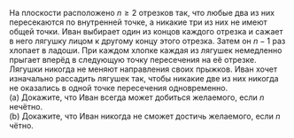 На плоскости расположено $n \geq 2$ отрезков так, что любые два из них пересекаются по внутренней точке, а никакие три из них не имеют общей точки. Иван выбирает один из концов каждого отрезка и сажает в него лягушку лицом к другому концу этого отрезка.
Затем он $n - 1$ раз хлопает в ладоши. При каждом хлопке каждая из лягушек немедленно прыгает вперёд в следующую точку пересечения на её отрезке. Лягушки никогда не меняют направления своих прыжков. Иван хочет изначально рассадить лягушек так, чтобы никакие
две из них никогда не оказались в одной точке пересечения одновременно.
<br/>
(a) Докажите, что Иван всегда может добиться желаемого, если $n$ нечётно.
<br/>
(b) Докажите, что Иван никогда не сможет достичь желаемого, если $n$ чётно.